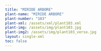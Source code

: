 ```yaml
---
title: "MIRIDE ARBORE"
plant-name: "MIRIDE ARBORE"
plant-number: "103"
plant-xml: /assets/xml/plant103.xml
plant-img: /assets/img/plant103.jpg
plant-img2: /assets/img/plant103_verso.jpg
layout: single-xml
toc: false
---
```

